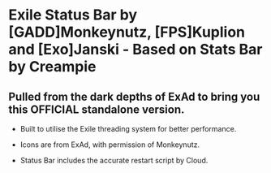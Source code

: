 # Exile Status Bar by [GADD]Monkeynutz, [FPS]Kuplion and [Exo]Janski - Based on Stats Bar by Creampie
## Pulled from the dark depths of ExAd to bring you this OFFICIAL standalone version.


* Built to utilise the Exile threading system for better performance.

* Icons are from ExAd, with permission of Monkeynutz.

* Status Bar includes the accurate restart script by Cloud.
